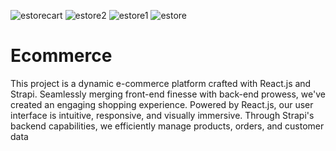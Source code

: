 ![estorecart](https://github.com/19levi19/Ecommerce/assets/104425157/e9ac6ffd-fd47-4d08-b90f-f2f6e6bf0db9)
![estore2](https://github.com/19levi19/Ecommerce/assets/104425157/fa74c034-1be6-4c60-a66c-0dd4ced8268a)
![estore1](https://github.com/19levi19/Ecommerce/assets/104425157/ea6aa5cd-04c4-41a5-9956-4b5ccd8e2ede)
![estore](https://github.com/19levi19/Ecommerce/assets/104425157/a012408b-a4a1-4cb5-a391-45bbebaff267)
# Ecommerce  
This project is a dynamic e-commerce platform crafted with React.js and Strapi. Seamlessly merging front-end finesse with back-end prowess, we've created an engaging shopping experience. Powered by React.js, our user interface is intuitive, responsive, and visually immersive. Through Strapi's backend capabilities, we efficiently manage products, orders, and customer data
